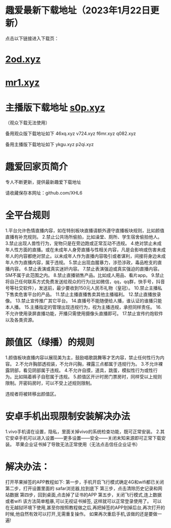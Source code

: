 # 趣爱最新下载地址（2023年1月22日更新）
点击以下链接进入下载页：
# [2od.xyz](url)
# [mr1.xyz](url)
# 主播版下载地址 [s0p.xyz](url)

（观众下载无法使用）

备用观众版下载地址如下
  46xq.xyz
  v724.xyz
  f6mr.xyz
  q082.xyz

备用主播版下载地址如下
  ykgu.xyz
  p2qi.xyz
#  趣爱回家页简介
专人不断更新，提供最新趣爱下载地址

请收藏保存本网址：github.com/XHL6

# 全平台规则
  1.平台允许色情直播内容，如在特别板块直播请额外遵守直播板块规则，比如颜值直播有补充规则。
  2.禁止公共场所偷拍，比如澡堂、厕所、学生宿舍偷拍他人。
  3.禁止出现人兽性行为，宠物只是在旁边跑或正常互动不违规。
  4.绝对禁止未成年人性方面的直播。或在未成年人身旁直播与性相关内容，凡是会影响或伤害未成年人的内容都绝对禁止。以未成年人作为直播内容吸引或者谋利，间接将身边未成年人作为直播内容，属于违规。
  5.禁止出现血腥暴力，涉恐涉政，毒品枪支的直播内容。
  6.禁止表演或真实迷奸内容。
  7.禁止表演强迫或真实强迫的直播内容。SM不属于此范围之内。
  8.禁止直播销售产品。比如成人用品、看片app。
  9.禁止将自己任何联系方式免费发送给观众的行为(比如微信，qq，qq群，快手号，抖音号等社交软件），发送前，最少要收到150元人民币礼物（皇冠）。
  10.禁止主播私下售卖危害平台的产品。
  11.禁止主播直播售卖其他主播福利。
  12.禁止直播放录像。
  13.禁止宣传推广其它平台。
  14.直播号不能随便给人播，谁认证的谁播只能本人播。
  15.主播指定的管理出现违规行为，视为主播违规，承担同样责任。
  16.不允许使用录屏直播功能，开播只需使用摄像头直播即可。
  17.禁止宣传约炮软件以及各类资源。

# 颜值区（绿播）的规则
  1.颜值板块直播内容以展现美为主，鼓励唱歌跳舞等才艺内容，禁止任何性行为内容。
  2.不允许胸部透视装，不允许闪胸，裸露三点都属于违规行为。
  3.不允许裸露阴部，看见阴部属于违规。
  4.不允许自摸，道具，跳蛋，模拟性行为或性行为。比如隔着裤子自慰属于违规。
  5.颜值区开计时房门票房时，同样受以上规则限制。开密码房时，可以不受上述规则限制。

  违规者将被转移出颜值区。

# 安卓手机出现限制安装解决办法
  1.vivo手机请在设置，隐私，里面关掉vivo的系统检查功能，既可正常安装。
  2.其它安卓手机可以进入设置——更多设置——安全——关闭未知来源即可正常下载安装。
  苹果企业证书掉了导致无法正常使用（无法点击信任企业证书）

# 解决办法：
  打开苹果掉签的APP教程如下:
  第一步，手机开启飞行模式确定4G和wifi都已关闭
  第二步，打开设置里面的 safar浏览器,拉到底下
  第三步，点击清除历史记录和网站数据
  第四步，回到桌面,点击掉了证书的APP
  第五步，关闭飞行模式,连上数据或者wifi
  该方法简单粗暴,可以无视证书掉签, 这样就可以正常登录使用了。
  可以在无越狱环境下使用,甚至你按照教程做之后,再把掉签的APP划掉后台,再次打开的时候,他自然有效可以打开,无需重复操作。
  如果再次重启手机,该做的还是要做一遍!
